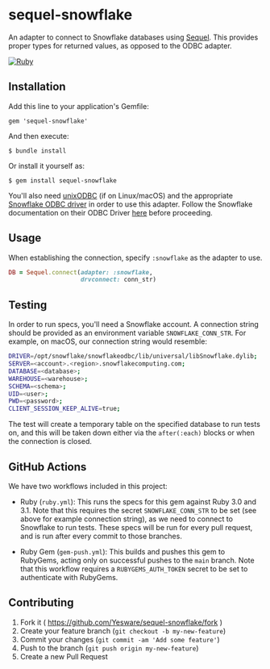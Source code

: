 # sequel-snowflake

An adapter to connect to Snowflake databases using [Sequel](http://sequel.jeremyevans.net/).
This provides proper types for returned values, as opposed to the ODBC adapter.

[![Ruby](https://github.com/Yesware/sequel-snowflake/actions/workflows/ruby.yml/badge.svg)](https://github.com/Yesware/sequel-snowflake/actions/workflows/ruby.yml)

## Installation

Add this line to your application's Gemfile:

    gem 'sequel-snowflake'

And then execute:

    $ bundle install

Or install it yourself as:

    $ gem install sequel-snowflake

You'll also need [unixODBC](http://www.unixodbc.org/) (if on Linux/macOS) and the appropriate
[Snowflake ODBC driver](https://sfc-repo.snowflakecomputing.com/odbc/index.html) in order to use
this adapter. Follow the Snowflake documentation on their ODBC Driver
[here](https://docs.snowflake.com/en/user-guide/odbc.html) before proceeding.

## Usage

When establishing the connection, specify `:snowflake` as the adapter to use.

```ruby
DB = Sequel.connect(adapter: :snowflake,
                    drvconnect: conn_str)
```

## Testing

In order to run specs, you'll need a Snowflake account. A connection string should be
provided as an environment variable `SNOWFLAKE_CONN_STR`. For example, on macOS,
our connection string would resemble:

```bash
DRIVER=/opt/snowflake/snowflakeodbc/lib/universal/libSnowflake.dylib;
SERVER=<account>.<region>.snowflakecomputing.com;
DATABASE=<database>;
WAREHOUSE=<warehouse>;
SCHEMA=<schema>;
UID=<user>;
PWD=<password>;
CLIENT_SESSION_KEEP_ALIVE=true;
```

The test will create a temporary table on the specified database to run tests on, and this will
be taken down either via the `after(:each)` blocks or when the connection is closed.

## GitHub Actions

We have two workflows included in this project:

* Ruby (`ruby.yml`): This runs the specs for this gem against Ruby 3.0 and 3.1. Note
that this requires the secret `SNOWFLAKE_CONN_STR` to be set (see above for example connection string),
as we need to connect to Snowflake to run tests. These specs will be run for every pull request,
and is run after every commit to those branches.

* Ruby Gem (`gem-push.yml`): This builds and pushes this gem to RubyGems, acting only on successful
pushes to the `main` branch. Note that this workflow requires a `RUBYGEMS_AUTH_TOKEN` secret to be set
to authenticate with RubyGems.

## Contributing

1. Fork it ( https://github.com/Yesware/sequel-snowflake/fork )
2. Create your feature branch (`git checkout -b my-new-feature`)
3. Commit your changes (`git commit -am 'Add some feature'`)
4. Push to the branch (`git push origin my-new-feature`)
5. Create a new Pull Request
